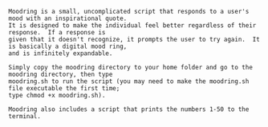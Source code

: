 

	Moodring is a small, uncomplicated script that responds to a user's mood with an inspirational quote.  
	It is designed to make the individual feel better regardless of their response.  If a response is 
	given that it doesn't recognize, it prompts the user to try again.  It is basically a digital mood ring, 
	and is infinitely expandable.

	Simply copy the moodring directory to your home folder and go to the moodring directory, then type 
	moodring.sh to run the script (you may need to make the moodring.sh file executable the first time; 
	type chmod +x moodring.sh).

	Moodring also includes a script that prints the numbers 1-50 to the terminal.
